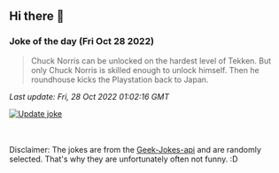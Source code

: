 ## Hi there 👋

### Joke of the day (Fri Oct 28 2022)
<!-- joke -->
>Chuck Norris can be unlocked on the hardest level of Tekken. But only Chuck Norris is skilled enough to unlock himself. Then he roundhouse kicks the Playstation back to Japan.
<!-- /joke -->

*Last update: Fri, 28 Oct 2022 01:02:16 GMT*

[![Update joke](https://github.com/nclskfm/nclskfm/actions/workflows/joke.yml/badge.svg)](https://github.com/nclskfm/nclskfm/actions/workflows/joke.yml)

<br><br>
Disclaimer: The jokes are from the [Geek-Jokes-api](https://github.com/sameerkumar18/geek-joke-api) and are randomly selected. That's why they are unfortunately often not funny. :D
